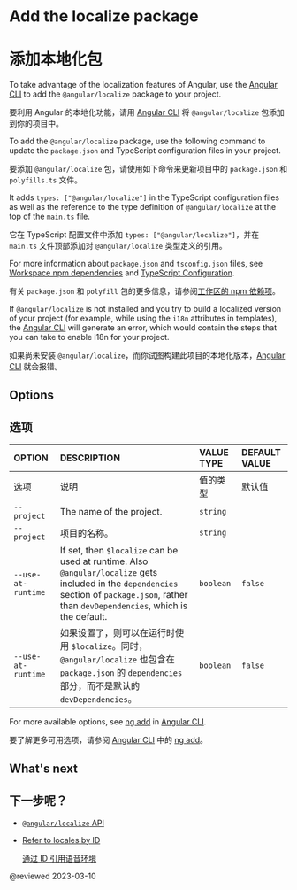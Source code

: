 # Add the localize package

# 添加本地化包

To take advantage of the localization features of Angular, use the [Angular CLI][AioCliMain] to add the `@angular/localize` package to your project.

要利用 Angular 的本地化功能，请用 [Angular CLI][AioCliMain] 将 `@angular/localize` 包添加到你的项目中。

To add the `@angular/localize` package, use the following command to update the `package.json` and TypeScript configuration files in your project.

要添加 `@angular/localize` 包，请使用如下命令来更新项目中的 `package.json` 和 `polyfills.ts` 文件。

<code-example path="i18n/doc-files/commands.sh" region="add-localize"></code-example>

It adds `types: ["@angular/localize"]` in the TypeScript configuration files as well as the reference to the type definition of `@angular/localize` at the top of the `main.ts` file.

它在 TypeScript 配置文件中添加 `types: ["@angular/localize"]`，并在 `main.ts` 文件顶部添加对 `@angular/localize` 类型定义的引用。

<div class="alert is-helpful">

For more information about `package.json` and `tsconfig.json` files, see [Workspace npm dependencies][AioGuideNpmPackages] and [TypeScript Configuration][AioGuideTsConfig].

有关 `package.json` 和 `polyfill` 包的更多信息，请参阅[工作区的 npm 依赖项][AioGuideNpmPackages]。

</div>

If `@angular/localize` is not installed and you try to build a localized version of your project \(for example, while using the `i18n` attributes in templates\), the [Angular CLI][AioCliMain] will generate an error, which would contain the steps that you can take to enable i18n for your project.

如果尚未安装 `@angular/localize`，而你试图构建此项目的本地化版本，[Angular CLI][AioCliMain] 就会报错。

## Options

## 选项

| OPTION             | DESCRIPTION                                                                                                                                                                                   | VALUE TYPE | DEFAULT VALUE |
| :----------------- |:----------------------------------------------------------------------------------------------------------------------------------------------------------------------------------------------| :--------- | :------------ |
| 选项               | 说明                                                                                                                                                                                            | 值的类型   | 默认值        |
| `--project`        | The name of the project.                                                                                                                                                                      | `string`   |               |
| `--project`        | 项目的名称。| `string`   |               |
| `--use-at-runtime` | If set, then `$localize` can be used at runtime. Also `@angular/localize` gets included in the `dependencies` section of `package.json`, rather than `devDependencies`, which is the default. | `boolean`  | `false`       |
| `--use-at-runtime` | 如果设置了，则可以在运行时使用 `$localize`。同时，`@angular/localize` 也包含在 `package.json` 的 `dependencies` 部分，而不是默认的 `devDependencies`。| `boolean`  | `false`       |

For more available options, see [ng add][AioCliAdd] in [Angular CLI][AioCliMain].

要了解更多可用选项，请参阅 [Angular CLI][AioCliMain] 中的 [ng add][AioCliAdd]。

## What's next

## 下一步呢？

* [`@angular/localize` API][AioApiLocalize]
* [Refer to locales by ID][AioGuideI18nCommonLocaleId]

  [通过 ID 引用语音环境][AioGuideI18nCommonLocaleId]

<!-- links -->

[AioCliMain]: cli "CLI Overview and Command Reference | Angular"

[AioGuideI18nCommonLocaleId]: guide/i18n-common-locale-id "Refer to locales by ID | Angular"

[AioGuideNpmPackages]: guide/npm-packages "Workspace npm dependencies | Angular"

[AioGuideTsConfig]: guide/typescript-configuration "TypeScript Configuration | Angular"

[AioCliAdd]: cli/add "ng add | CLI | Angular"

[AioApiLocalize]: api/localize "$localize | @angular/localize - API | Angular"

<!-- external links -->

<!-- end links -->

@reviewed 2023-03-10
